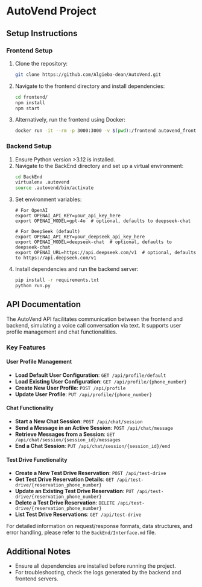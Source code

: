 # AutoVend Project

## Setup Instructions

### Frontend Setup
1. Clone the repository:
   ```bash
   git clone https://github.com/Algieba-dean/AutoVend.git
   ```
2. Navigate to the frontend directory and install dependencies:
   ```bash
   cd frontend/
   npm install
   npm start
   ```
3. Alternatively, run the frontend using Docker:
   ```bash
   docker run -it --rm -p 3000:3000 -v $(pwd):/frontend autovend_front
   ```

### Backend Setup
1. Ensure Python version >3.12 is installed.
2. Navigate to the BackEnd directory and set up a virtual environment:
   ```bash
   cd BackEnd
   virtualenv .autovend
   source .autovend/bin/activate
   ```
2. Set environment variables:
   ```
   # For OpenAI
   export OPENAI_API_KEY=your_api_key_here
   export OPENAI_MODEL=gpt-4o  # optional, defaults to deepseek-chat
   
   # For DeepSeek (default)
   export OPENAI_API_KEY=your_deepseek_api_key_here  
   export OPENAI_MODEL=deepseek-chat  # optional, defaults to deepseek-chat
   export OPENAI_URL=https://api.deepseek.com/v1  # optional, defaults to https://api.deepseek.com/v1
   ```
3. Install dependencies and run the backend server:
   ```bash
   pip install -r requirements.txt
   python run.py
   ```

## API Documentation

The AutoVend API facilitates communication between the frontend and backend, simulating a voice call conversation via text. It supports user profile management and chat functionalities.

### Key Features

#### User Profile Management
- **Load Default User Configuration**: `GET /api/profile/default`
- **Load Existing User Configuration**: `GET /api/profile/{phone_number}`
- **Create New User Profile**: `POST /api/profile`
- **Update User Profile**: `PUT /api/profile/{phone_number}`

#### Chat Functionality
- **Start a New Chat Session**: `POST /api/chat/session`
- **Send a Message in an Active Session**: `POST /api/chat/message`
- **Retrieve Messages from a Session**: `GET /api/chat/session/{session_id}/messages`
- **End a Chat Session**: `PUT /api/chat/session/{session_id}/end`

#### Test Drive Functionality
- **Create a New Test Drive Reservation**: `POST /api/test-drive`
- **Get Test Drive Reservation Details**: `GET /api/test-drive/{reservation_phone_number}`
- **Update an Existing Test Drive Reservation**: `PUT /api/test-drive/{reservation_phone_number}`
- **Delete a Test Drive Reservation**: `DELETE /api/test-drive/{reservation_phone_number}`
- **List Test Drive Reservations**: `GET /api/test-drive`

For detailed information on request/response formats, data structures, and error handling, please refer to the `BackEnd/Interface.md` file.

## Additional Notes
- Ensure all dependencies are installed before running the project.
- For troubleshooting, check the logs generated by the backend and frontend servers.
